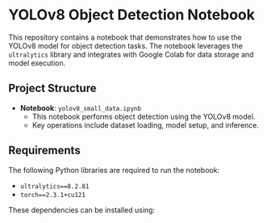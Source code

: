 # YOLOv8 Object Detection Notebook

This repository contains a notebook that demonstrates how to use the YOLOv8 model for object detection tasks. The notebook leverages the `ultralytics` library and integrates with Google Colab for data storage and model execution.

## Project Structure

- **Notebook**: `yolov8_small_data.ipynb`
  - This notebook performs object detection using the YOLOv8 model.
  - Key operations include dataset loading, model setup, and inference.

## Requirements

The following Python libraries are required to run the notebook:

- `ultralytics==8.2.81`
- `torch==2.3.1+cu121`

These dependencies can be installed using:
